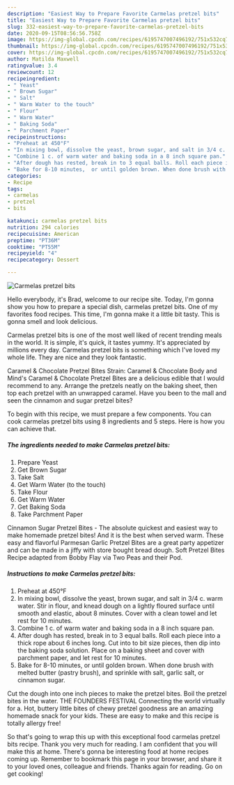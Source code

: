 ```yaml
---
description: "Easiest Way to Prepare Favorite Carmelas pretzel bits"
title: "Easiest Way to Prepare Favorite Carmelas pretzel bits"
slug: 332-easiest-way-to-prepare-favorite-carmelas-pretzel-bits
date: 2020-09-15T08:56:56.758Z
image: https://img-global.cpcdn.com/recipes/6195747007496192/751x532cq70/carmelas-pretzel-bits-recipe-main-photo.jpg
thumbnail: https://img-global.cpcdn.com/recipes/6195747007496192/751x532cq70/carmelas-pretzel-bits-recipe-main-photo.jpg
cover: https://img-global.cpcdn.com/recipes/6195747007496192/751x532cq70/carmelas-pretzel-bits-recipe-main-photo.jpg
author: Matilda Maxwell
ratingvalue: 3.4
reviewcount: 12
recipeingredient:
- " Yeast"
- " Brown Sugar"
- " Salt"
- " Warm Water to the touch"
- " Flour"
- " Warm Water"
- " Baking Soda"
- " Parchment Paper"
recipeinstructions:
- "Preheat at 450°F"
- "In mixing bowl, dissolve the yeast, brown sugar, and salt in 3/4 c. warm water. Stir in flour, and knead dough on a lightly floured surface until smooth and elastic, about 8 minutes. Cover with a clean towel and let rest for 10 minutes."
- "Combine 1 c. of warm water and baking soda in a 8 inch square pan."
- "After dough has rested, break in to 3 equal balls. Roll each piece into a thick rope about 6 inches long. Cut into to bit size pieces,  then dip into the baking soda solution. Place on a baking sheet and cover with parchment paper, and let rest for 10 minutes."
- "Bake for 8-10 minutes,  or until golden brown. When done brush with melted butter (pastry brush), and sprinkle with salt, garlic salt, or cinnamon sugar."
categories:
- Recipe
tags:
- carmelas
- pretzel
- bits

katakunci: carmelas pretzel bits 
nutrition: 294 calories
recipecuisine: American
preptime: "PT36M"
cooktime: "PT55M"
recipeyield: "4"
recipecategory: Dessert

---
```



![Carmelas pretzel bits](https://img-global.cpcdn.com/recipes/6195747007496192/751x532cq70/carmelas-pretzel-bits-recipe-main-photo.jpg)

Hello everybody, it's Brad, welcome to our recipe site. Today, I'm gonna show you how to prepare a special dish, carmelas pretzel bits. One of my favorites food recipes. This time, I'm gonna make it a little bit tasty. This is gonna smell and look delicious.

Carmelas pretzel bits is one of the most well liked of recent trending meals in the world. It is simple, it's quick, it tastes yummy. It's appreciated by millions every day. Carmelas pretzel bits is something which I've loved my whole life. They are nice and they look fantastic.

Caramel &amp; Chocolate Pretzel Bites Strain: Caramel &amp; Chocolate Body and Mind&#39;s Caramel &amp; Chocolate Pretzel Bites are a delicious edible that I would recommend to any. Arrange the pretzels neatly on the baking sheet, then top each pretzel with an unwrapped caramel. Have you been to the mall and seen the cinnamon and sugar pretzel bites?


To begin with this recipe, we must prepare a few components. You can cook carmelas pretzel bits using 8 ingredients and 5 steps. Here is how you can achieve that.

<!--inarticleads1-->

##### The ingredients needed to make Carmelas pretzel bits:

1. Prepare  Yeast
1. Get  Brown Sugar
1. Take  Salt
1. Get  Warm Water (to the touch)
1. Take  Flour
1. Get  Warm Water
1. Get  Baking Soda
1. Take  Parchment Paper


Cinnamon Sugar Pretzel Bites - The absolute quickest and easiest way to make homemade pretzel bites! And it is the best when served warm. These easy and flavorful Parmesan Garlic Pretzel Bites are a great party appetizer and can be made in a jiffy with store bought bread dough. Soft Pretzel Bites Recipe adapted from Bobby Flay via Two Peas and their Pod. 

<!--inarticleads2-->

##### Instructions to make Carmelas pretzel bits:

1. Preheat at 450°F
1. In mixing bowl, dissolve the yeast, brown sugar, and salt in 3/4 c. warm water. Stir in flour, and knead dough on a lightly floured surface until smooth and elastic, about 8 minutes. Cover with a clean towel and let rest for 10 minutes.
1. Combine 1 c. of warm water and baking soda in a 8 inch square pan.
1. After dough has rested, break in to 3 equal balls. Roll each piece into a thick rope about 6 inches long. Cut into to bit size pieces,  then dip into the baking soda solution. Place on a baking sheet and cover with parchment paper, and let rest for 10 minutes.
1. Bake for 8-10 minutes,  or until golden brown. When done brush with melted butter (pastry brush), and sprinkle with salt, garlic salt, or cinnamon sugar.


Cut the dough into one inch pieces to make the pretzel bites. Boil the pretzel bites in the water. THE FOUNDERS FESTIVAL Connecting the world virtually for a. Hot, buttery little bites of chewy pretzel goodness are an amazing homemade snack for your kids. These are easy to make and this recipe is totally allergy free! 

So that's going to wrap this up with this exceptional food carmelas pretzel bits recipe. Thank you very much for reading. I am confident that you will make this at home. There's gonna be interesting food at home recipes coming up. Remember to bookmark this page in your browser, and share it to your loved ones, colleague and friends. Thanks again for reading. Go on get cooking!
